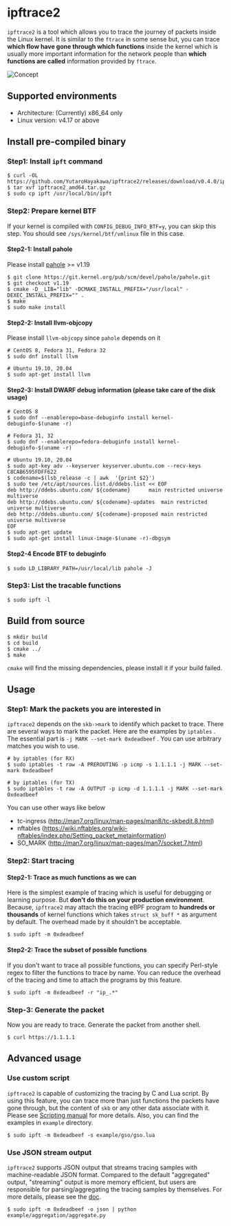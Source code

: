 # ipftrace2

`ipftrace2` is a tool which allows you to trace the journey of packets inside the Linux kernel.
It is similar to the `ftrace` in some sense but, you can trace **which flow have gone through
which functions** inside the kernel which is usually more important information for the network
people than **which functions are called** information provided by `ftrace`.

![Concept](img/ipftrace2.png)

## Supported environments

- Architecture: (Currently) x86_64 only
- Linux version: v4.17 or above

## Install pre-compiled binary

### Step1: Install `ipft` command

```
$ curl -OL https://github.com/YutaroHayakawa/ipftrace2/releases/download/v0.4.0/ipftrace2_amd64.tar.gz
$ tar xvf ipftrace2_amd64.tar.gz
$ sudo cp ipft /usr/local/bin/ipft
```

### Step2: Prepare kernel BTF

If your kernel is compiled with `CONFIG_DEBUG_INFO_BTF=y`, you can skip this step.
You should see `/sys/kernel/btf/vmlinux` file in this case.

#### Step2-1: Install pahole

Please install [pahole](https://git.kernel.org/pub/scm/devel/pahole/pahole.git) >= v1.19

```
$ git clone https://git.kernel.org/pub/scm/devel/pahole/pahole.git
$ git checkout v1.19
$ cmake -D__LIB="lib" -DCMAKE_INSTALL_PREFIX="/usr/local" -DEXEC_INSTALL_PREFIX="" .
$ make
$ sudo make install
```

#### Step2-2: Install llvm-objcopy

Please install `llvm-objcopy` since `pahole` depends on it

```
# CentOS 8, Fedora 31, Fedora 32
$ sudo dnf install llvm

# Ubuntu 19.10, 20.04
$ sudo apt-get install llvm
```

#### Step2-3: Install DWARF debug information (please take care of the disk usage)

```
# CentOS 8
$ sudo dnf --enablerepo=base-debuginfo install kernel-debuginfo-$(uname -r)

# Fedora 31, 32
$ sudo dnf --enablerepo=fedora-debuginfo install kernel-debuginfo-$(uname -r)

# Ubuntu 19.10, 20.04
$ sudo apt-key adv --keyserver keyserver.ubuntu.com --recv-keys C8CAB6595FDFF622
$ codename=$(lsb_release -c | awk  '{print $2}')
$ sudo tee /etc/apt/sources.list.d/ddebs.list << EOF
deb http://ddebs.ubuntu.com/ ${codename}      main restricted universe multiverse
deb http://ddebs.ubuntu.com/ ${codename}-updates  main restricted universe multiverse
deb http://ddebs.ubuntu.com/ ${codename}-proposed main restricted universe multiverse
EOF
$ sudo apt-get update
$ sudo apt-get install linux-image-$(uname -r)-dbgsym
```

#### Step2-4 Encode BTF to debuginfo

```
$ sudo LD_LIBRARY_PATH=/usr/local/lib pahole -J
```

### Step3: List the tracable functions

```
$ sudo ipft -l
```

## Build from source

```
$ mkdir build
$ cd build
$ cmake ../
$ make
```

`cmake` will find the missing dependencies, please install it if your build failed.

## Usage

### Step1: Mark the packets you are interested in

`ipftrace2` depends on the `skb->mark` to identify which packet to trace.
There are several ways to mark the packet. Here are the examples by `iptables` .
The essential part is `-j MARK --set-mark 0xdeadbeef` .
You can use arbitrary matches you wish to use.

```
# by iptables (for RX)
$ sudo iptables -t raw -A PREROUTING -p icmp -s 1.1.1.1 -j MARK --set-mark 0xdeadbeef

# by iptables (for TX)
$ sudo iptables -t raw -A OUTPUT -p icmp -d 1.1.1.1 -j MARK --set-mark 0xdeadbeef
```

You can use other ways like below

- tc-ingress (http://man7.org/linux/man-pages/man8/tc-skbedit.8.html)
- nftables (https://wiki.nftables.org/wiki-nftables/index.php/Setting_packet_metainformation)
- SO_MARK (http://man7.org/linux/man-pages/man7/socket.7.html)

### Step2: Start tracing

#### Step2-1: Trace as much functions as we can

Here is the simplest example of tracing which is useful for debugging or learning purpose.
But **don't do this on your production environment**. Because, `ipftrace2` may attach the
tracing eBPF program to **hundreds or thousands** of kernel functions which takes
`struct sk_buff *` as argument by default. The overhead made by it shouldn't be acceptable.

```
$ sudo ipft -m 0xdeadbeef
```

#### Step2-2: Trace the subset of possible functions

If you don't want to trace all possible functions, you can specify Perl-style regex to filter
the functions to trace by name. You can reduce the overhead of the tracing and time to attach
the programs by this feature.

```
$ sudo ipft -m 0xdeadbeef -r "ip_.*"
```

### Step-3: Generate the packet

Now you are ready to trace. Generate the packet from another shell.

```
$ curl https://1.1.1.1
````

## Advanced usage

### Use custom script

`ipftrace2` is capable of customizing the tracing by C and Lua script. By using this feature, you can
trace more than just functions the packets have gone through, but the content of `skb` or any
other data associate with it. Please see [Scripting manual](docs/scripting.md) for more details.
Also, you can find the examples in `example` directory.

```
$ sudo ipft -m 0xdeadbeef -s example/gso/gso.lua
```

### Use JSON stream output

`ipftrace2` supports JSON output that streams tracing samples with machine-readable JSON format. Compared
to the default "aggregated" output, "streaming" output is more memory efficient, but users are responsible
for parsing/aggregating the tracing samples by themselves. For more details, please see the [doc](docs/output.md).

```
$ sudo ipft -m 0xdeadbeef -o json | python example/aggregation/aggregate.py
```
